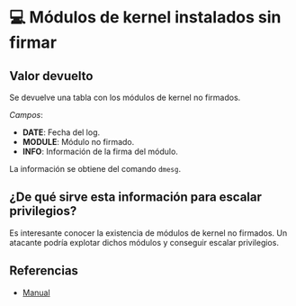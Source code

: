 # 💻 Módulos de kernel instalados sin firmar

## Valor devuelto
Se devuelve una tabla con los módulos de kernel no firmados.

*Campos*:
- **DATE**: Fecha del log.
- **MODULE**: Módulo no firmado.
- **INFO**: Información de la firma del módulo.

La información se obtiene del comando `dmesg`.

## ¿De qué sirve esta información para escalar privilegios?
Es interesante conocer la existencia de módulos de kernel no firmados. Un atacante podría explotar dichos módulos y conseguir escalar privilegios.

## Referencias
- [Manual](https://www.man7.org/linux/man-pages/man1/dmesg.1.html)

